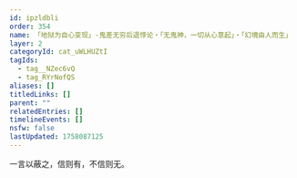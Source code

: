 ```yaml
---
id: ipzldbli
order: 354
name: 「地狱为自心变现」-鬼差无穷后退悖论・「无鬼神，一切从心意起」・「幻境由人而生」
layer: 2
categoryId: cat_uWLHUZtI
tagIds:
  - tag__NZec6vQ
  - tag_RYrNofQS
aliases: []
titledLinks: []
parent: ""
relatedEntries: []
timelineEvents: []
nsfw: false
lastUpdated: 1758087125
---
```


一言以蔽之，信则有，不信则无。